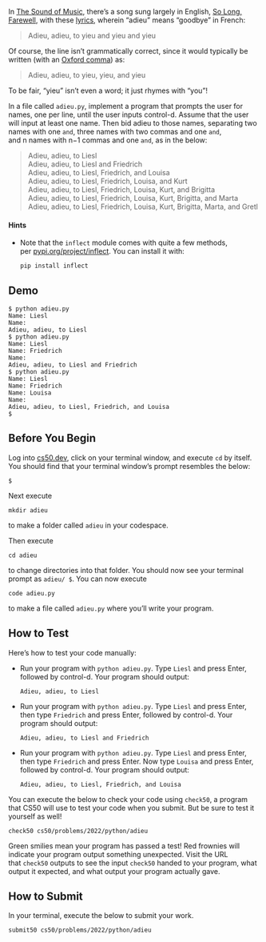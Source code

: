In [The Sound of Music](https://en.wikipedia.org/wiki/The_Sound_of_Music_\(film\)), there’s a song sung largely in English, [So Long, Farewell](https://www.youtube.com/watch?v=Qy9_lfjQopU), with these [lyrics](https://www.lyrics.com/lyric/3998488/Julie+Andrews/So+Long%2C+Farewell), wherein “adieu” means “goodbye” in French:

> Adieu, adieu, to yieu and yieu and yieu

Of course, the line isn’t grammatically correct, since it would typically be written (with an [Oxford comma](https://en.wikipedia.org/wiki/Serial_comma)) as:

> Adieu, adieu, to yieu, yieu, and yieu

To be fair, “yieu” isn’t even a word; it just rhymes with “you”!

In a file called `adieu.py`, implement a program that prompts the user for names, one per line, until the user inputs control-d. Assume that the user will input at least one name. Then bid adieu to those names, separating two names with one `and`, three names with two commas and one `and`, and n names with n−1 commas and one `and`, as in the below:

> Adieu, adieu, to Liesl  
> Adieu, adieu, to Liesl and Friedrich  
> Adieu, adieu, to Liesl, Friedrich, and Louisa  
> Adieu, adieu, to Liesl, Friedrich, Louisa, and Kurt  
> Adieu, adieu, to Liesl, Friedrich, Louisa, Kurt, and Brigitta  
> Adieu, adieu, to Liesl, Friedrich, Louisa, Kurt, Brigitta, and Marta  
> Adieu, adieu, to Liesl, Friedrich, Louisa, Kurt, Brigitta, Marta, and Gretl

#### Hints
- Note that the `inflect` module comes with quite a few methods, per [pypi.org/project/inflect](https://pypi.org/project/inflect/). You can install it with:
    
    ```
    pip install inflect
    ```
## Demo
```
$ python adieu.py                                                        Name: Liesl                                                             Name:                                                                    Adieu, adieu, to Liesl
$ python adieu.py
Name: Liesl
Name: Friedrich
Name:
Adieu, adieu, to Liesl and Friedrich
$ python adieu.py
Name: Liesl
Name: Friedrich
Name: Louisa                                                             Name:
Adieu, adieu, to Liesl, Friedrich, and Louisa
$
```

## Before You Begin

Log into [cs50.dev](https://cs50.dev/), click on your terminal window, and execute `cd` by itself. You should find that your terminal window’s prompt resembles the below:

```
$
```

Next execute

```
mkdir adieu
```

to make a folder called `adieu` in your codespace.

Then execute

```
cd adieu
```

to change directories into that folder. You should now see your terminal prompt as `adieu/ $`. You can now execute

```
code adieu.py
```

to make a file called `adieu.py` where you’ll write your program.

## How to Test

Here’s how to test your code manually:

- Run your program with `python adieu.py`. Type `Liesl` and press Enter, followed by control-d. Your program should output:
    
    ```
    Adieu, adieu, to Liesl 
    ```
    
- Run your program with `python adieu.py`. Type `Liesl` and press Enter, then type `Friedrich` and press Enter, followed by control-d. Your program should output:
    
    ```
    Adieu, adieu, to Liesl and Friedrich
    ```
    
- Run your program with `python adieu.py`. Type `Liesl` and press Enter, then type `Friedrich` and press Enter. Now type `Louisa` and press Enter, followed by control-d. Your program should output:
    
    ```
    Adieu, adieu, to Liesl, Friedrich, and Louisa
    ```
    

You can execute the below to check your code using `check50`, a program that CS50 will use to test your code when you submit. But be sure to test it yourself as well!

```
check50 cs50/problems/2022/python/adieu
```

Green smilies mean your program has passed a test! Red frownies will indicate your program output something unexpected. Visit the URL that `check50` outputs to see the input `check50` handed to your program, what output it expected, and what output your program actually gave.

## How to Submit

In your terminal, execute the below to submit your work.

```
submit50 cs50/problems/2022/python/adieu
```